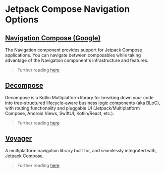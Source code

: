 # Jetpack Compose Navigation Options

## [Navigation Compose (Google)](app/src/main/java/com/takealot/composenav/navigationcomponent)

The Navigation component provides support for Jetpack Compose applications. You can navigate between composables while taking advantage of the Navigation component's infrastructure and features.

>Further reading [here](https://developer.android.com/jetpack/compose/navigation)

## [Decompose](app/src/main/java/com/takealot/composenav/decompose)

Decompose is a Kotlin Multiplatform library for breaking down your code into tree-structured lifecycle-aware business logic components (aka BLoC), with routing functionality and pluggable UI (Jetpack/Multiplatform Compose, Android Views, SwiftUI, Kotlin/React, etc.).

>Further reading [here](https://github.com/arkivanov/Decompose/tree/master)

## [Voyager](app/src/main/java/com/takealot/composenav/voyager)

A multiplatform navigation library built for, and seamlessly integrated with, Jetpack Compose.

>Further reading [here](https://github.com/adrielcafe/voyager)